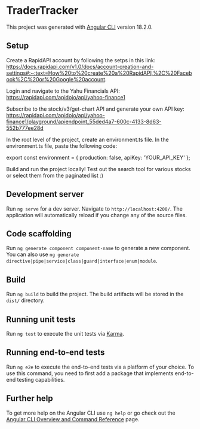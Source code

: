 # TraderTracker

This project was generated with [Angular CLI](https://github.com/angular/angular-cli) version 18.2.0.

## Setup 

Create a RapidAPI account by following the setps in this link: https://docs.rapidapi.com/v1.0/docs/account-creation-and-settings#:~:text=How%20to%20create%20a%20RapidAPI,%2C%20Facebook%2C%20or%20Google%20account.

Login and navigate to the Yahu Financials API: https://rapidapi.com/apidojo/api/yahoo-finance1

Subscribe to the stock/v3/get-chart API and generate your own API key: https://rapidapi.com/apidojo/api/yahoo-finance1/playground/apiendpoint_55ded4a7-600c-4133-8d63-552b777ee28d

In the root level of the project, create an environment.ts file.
In the environment.ts file, paste the following code:

export const environment = {
  production: false,
  apiKey: 'YOUR_API_KEY'
};

Build and run the project locally! Test out the search tool for various stocks or select them from the paginated list :)

## Development server

Run `ng serve` for a dev server. Navigate to `http://localhost:4200/`. The application will automatically reload if you change any of the source files.

## Code scaffolding

Run `ng generate component component-name` to generate a new component. You can also use `ng generate directive|pipe|service|class|guard|interface|enum|module`.

## Build

Run `ng build` to build the project. The build artifacts will be stored in the `dist/` directory.

## Running unit tests

Run `ng test` to execute the unit tests via [Karma](https://karma-runner.github.io).

## Running end-to-end tests

Run `ng e2e` to execute the end-to-end tests via a platform of your choice. To use this command, you need to first add a package that implements end-to-end testing capabilities.

## Further help

To get more help on the Angular CLI use `ng help` or go check out the [Angular CLI Overview and Command Reference](https://angular.dev/tools/cli) page.
